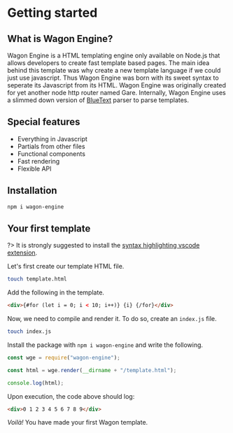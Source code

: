 # Getting started

## What is Wagon Engine?

Wagon Engine is a HTML templating engine only available on Node.js that allows developers to create fast template based pages. The main idea behind this template was why create a new template language if we could just use javascript. Thus Wagon Engine was born with its sweet syntax to seperate its Javascript from its HTML. Wagon Engine was originally created for yet another node http router named Gare. Internally, Wagon Engine uses a slimmed down version of [BlueText](https://github.com/str1z/bluetext) parser to parse templates.

## Special features

- Everything in Javascript
- Partials from other files
- Functional components
- Fast rendering
- Flexible API

## Installation

```sh
npm i wagon-engine
```

## Your first template

?> It is strongly suggested to install the [syntax highlighting vscode extension](https://marketplace.visualstudio.com/items?itemName=str1z.html-wagon-syntax-highlighting).

Let's first create our template HTML file.

```sh
touch template.html
```

Add the following in the template.

```html
<div>{#for (let i = 0; i < 10; i++)} {i} {/for}</div>
```

Now, we need to compile and render it. To do so, create an `index.js` file.

```sh
touch index.js
```

Install the package with `npm i wagon-engine` and write the following.

```js
const wge = require("wagon-engine");

const html = wge.render(__dirname + "/template.html");

console.log(html);
```

Upon execution, the code above should log:

```html
<div>0 1 2 3 4 5 6 7 8 9</div>
```

_Voilà!_ You have made your first Wagon template.
